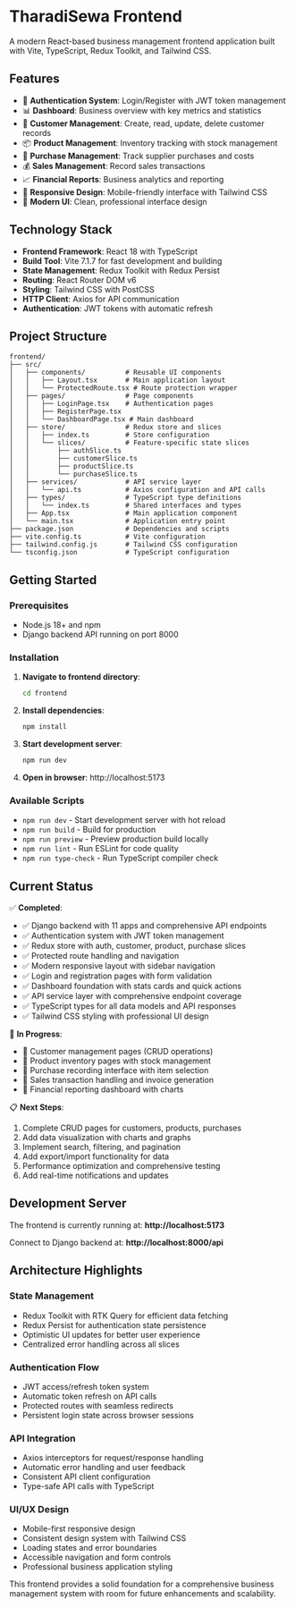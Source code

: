 # TharadiSewa Frontend

A modern React-based business management frontend application built with Vite, TypeScript, Redux Toolkit, and Tailwind CSS.

## Features

- 🔐 **Authentication System**: Login/Register with JWT token management
- 📊 **Dashboard**: Business overview with key metrics and statistics  
- 👥 **Customer Management**: Create, read, update, delete customer records
- 📦 **Product Management**: Inventory tracking with stock management
- 🛒 **Purchase Management**: Track supplier purchases and costs
- 💰 **Sales Management**: Record sales transactions
- 📈 **Financial Reports**: Business analytics and reporting
- 📱 **Responsive Design**: Mobile-friendly interface with Tailwind CSS
- 🎨 **Modern UI**: Clean, professional interface design

## Technology Stack

- **Frontend Framework**: React 18 with TypeScript
- **Build Tool**: Vite 7.1.7 for fast development and building
- **State Management**: Redux Toolkit with Redux Persist
- **Routing**: React Router DOM v6
- **Styling**: Tailwind CSS with PostCSS
- **HTTP Client**: Axios for API communication
- **Authentication**: JWT tokens with automatic refresh

## Project Structure

```
frontend/
├── src/
│   ├── components/          # Reusable UI components
│   │   ├── Layout.tsx       # Main application layout
│   │   └── ProtectedRoute.tsx # Route protection wrapper
│   ├── pages/               # Page components
│   │   ├── LoginPage.tsx    # Authentication pages
│   │   ├── RegisterPage.tsx
│   │   └── DashboardPage.tsx # Main dashboard
│   ├── store/               # Redux store and slices
│   │   ├── index.ts         # Store configuration
│   │   └── slices/          # Feature-specific state slices
│   │       ├── authSlice.ts
│   │       ├── customerSlice.ts
│   │       ├── productSlice.ts
│   │       └── purchaseSlice.ts
│   ├── services/            # API service layer
│   │   └── api.ts           # Axios configuration and API calls
│   ├── types/               # TypeScript type definitions
│   │   └── index.ts         # Shared interfaces and types
│   ├── App.tsx              # Main application component
│   └── main.tsx             # Application entry point
├── package.json             # Dependencies and scripts
├── vite.config.ts           # Vite configuration
├── tailwind.config.js       # Tailwind CSS configuration
└── tsconfig.json            # TypeScript configuration
```

## Getting Started

### Prerequisites

- Node.js 18+ and npm
- Django backend API running on port 8000

### Installation

1. **Navigate to frontend directory**:
   ```bash
   cd frontend
   ```

2. **Install dependencies**:
   ```bash
   npm install
   ```

3. **Start development server**:
   ```bash
   npm run dev
   ```

4. **Open in browser**: http://localhost:5173

### Available Scripts

- `npm run dev` - Start development server with hot reload
- `npm run build` - Build for production
- `npm run preview` - Preview production build locally
- `npm run lint` - Run ESLint for code quality
- `npm run type-check` - Run TypeScript compiler check

## Current Status

✅ **Completed**:
- ✅ Django backend with 11 apps and comprehensive API endpoints
- ✅ Authentication system with JWT token management
- ✅ Redux store with auth, customer, product, purchase slices  
- ✅ Protected route handling and navigation
- ✅ Modern responsive layout with sidebar navigation
- ✅ Login and registration pages with form validation
- ✅ Dashboard foundation with stats cards and quick actions
- ✅ API service layer with comprehensive endpoint coverage
- ✅ TypeScript types for all data models and API responses
- ✅ Tailwind CSS styling with professional UI design

🚧 **In Progress**:
- 🔄 Customer management pages (CRUD operations)
- 🔄 Product inventory pages with stock management
- 🔄 Purchase recording interface with item selection
- 🔄 Sales transaction handling and invoice generation
- 🔄 Financial reporting dashboard with charts

📋 **Next Steps**:
1. Complete CRUD pages for customers, products, purchases
2. Add data visualization with charts and graphs
3. Implement search, filtering, and pagination
4. Add export/import functionality for data
5. Performance optimization and comprehensive testing
6. Add real-time notifications and updates

## Development Server

The frontend is currently running at: **http://localhost:5173**

Connect to Django backend at: **http://localhost:8000/api**

## Architecture Highlights

### State Management
- Redux Toolkit with RTK Query for efficient data fetching
- Redux Persist for authentication state persistence
- Optimistic UI updates for better user experience
- Centralized error handling across all slices

### Authentication Flow
- JWT access/refresh token system
- Automatic token refresh on API calls
- Protected routes with seamless redirects
- Persistent login state across browser sessions

### API Integration
- Axios interceptors for request/response handling
- Automatic error handling and user feedback
- Consistent API client configuration
- Type-safe API calls with TypeScript

### UI/UX Design
- Mobile-first responsive design
- Consistent design system with Tailwind CSS
- Loading states and error boundaries
- Accessible navigation and form controls
- Professional business application styling

This frontend provides a solid foundation for a comprehensive business management system with room for future enhancements and scalability.